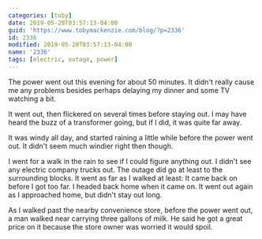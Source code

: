 ```yaml
---
categories: [toby]
date: 2019-05-20T03:57:13-04:00
guid: 'https://www.tobymackenzie.com/blog/?p=2336'
id: 2336
modified: 2019-05-20T03:57:13-04:00
name: '2336'
tags: [electric, outage, power]
---
```


The power went out this evening for about 50 minutes.<!--more-->  It didn't really cause me any problems besides perhaps delaying my dinner and some TV watching a bit.

It went out, then flickered on several times before staying out.  I may have heard the buzz of a transformer going, but if I did, it was quite far away.

It was windy all day, and started raining a little while before the power went out.  It didn't seem much windier right then though.

I went for a walk in the rain to see if I could figure anything out.  I didn't see any electric company trucks out.  The outage did go at least to the surrounding blocks.  It went as far as I walked at least:  It came back on before I got too far.  I headed back home when it came on.  It went out again as I approached home, but didn't stay out long.

As I walked past the nearby convenience store, before the power went out, a man walked near carrying three gallons of milk.  He said he got a great price on it because the store owner was worried it would spoil.
